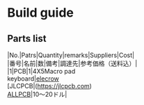 # Build guide

## Parts list

|No.|Patrs|Quantity|remarks|Suppliers|Cost|<br>
|番号|名前|数|備考|調達先|参考価格（送料込）|<br>
|1|PCB|1|4X5Macro pad<br>keyboard|[elecrow](https://www.elecrow.com)<br>[JLCPCB|(https://jlcpcb.com)<br>[ALLPCB](https://www.allpcb.com)|10〜20ドル|<br>






